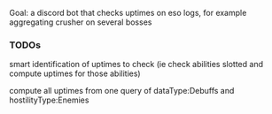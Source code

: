 Goal: a discord bot that checks uptimes on eso logs, for example aggregating crusher on several bosses

### TODOs

smart identification of uptimes to check (ie check abilities slotted and compute uptimes for those abilities)

compute all uptimes from one query of dataType:Debuffs and hostilityType:Enemies